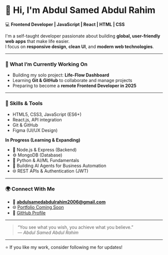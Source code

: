 # 👋 Hi, I'm Abdul Samed Abdul Rahim

💻 **Frontend Developer | JavaScript | React | HTML | CSS**

I'm a self-taught developer passionate about building **global, user-friendly web apps** that make life easier.  
I focus on **responsive design**, **clean UI**, and **modern web technologies**.

---

### 🚀 What I’m Currently Working On
- Building my solo project: **Life-Flow Dashboard**
- Learning **Git & GitHub** to collaborate and manage projects
- Preparing to become a **remote Frontend Developer in 2025**

---

### 🧠 Skills & Tools
- HTML5, CSS3, JavaScript (ES6+)
- React.js, API integration
- Git & GitHub
- Figma (UI/UX Design)

**In Progress (Learning & Expanding)**
- 🧩 Node.js & Express (Backend)
- ⚙️ MongoDB (Database)
- 🤖 Python & AI/ML Fundamentals
- 🧠 Building AI Agents for Business Automation
- 🌐 REST APIs & Authentication (JWT)
---

### 🌍 Connect With Me
- 📧 **abdulsamedabdulrahim2006@gmail.com**
- 🌐 [Portfolio Coming Soon](#)
- 🐙 [GitHub Profile](https://github.com/abdulsamedabdulrahim2006-igtm)

---

> “You see what you wish, you achieve what you believe.”  
> — *Abdul Samed Abdul Rahim*

---

⭐️ If you like my work, consider following me for updates!

